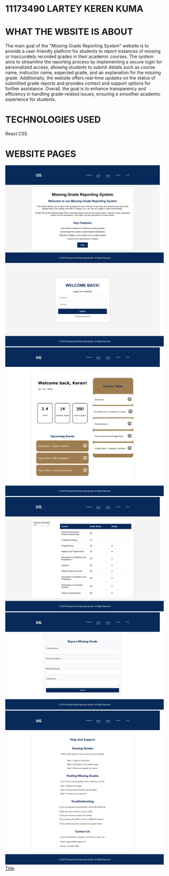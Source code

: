# 11173490 LARTEY KEREN KUMA
# WHAT THE WBSITE IS ABOUT 
The main goal of the "Missing Grade Reporting System" website is to provide a user-friendly platform for students to report instances of missing or inaccurately recorded grades in their academic courses. The system aims to streamline the reporting process by implementing a secure login for personalized access, allowing students to submit details such as course name, instructor name, expected grade, and an explanation for the missing grade. Additionally, the website offers real-time updates on the status of submitted grade reports and provides contact and support options for further assistance. Overall, the goal is to enhance transparency and efficiency in handling grade-related issues, ensuring a smoother academic experience for students.

# TECHNOLOGIES USED
React
CSS

# WEBSITE PAGES 
![Alt text](<FireShot Capture 001 - React App - localhost.png>)
![Alt text](<FireShot Capture 002 - React App - localhost.png>)
![Alt text](<FireShot Capture 003 - React App - localhost.png>)
![Alt text](<FireShot Capture 004 - React App - localhost.png>)
![Alt text](<FireShot Capture 005 - React App - localhost.png>)
![Alt text](<FireShot Capture 007 - React App - localhost.png>)
[Title](<FireShot Capture 008 - React App - localhost.png>)